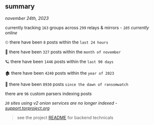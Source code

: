 
## summary
_november 24th, 2023_

currently tracking `163` groups across `299` relays & mirrors - _`105` currently online_

⏲ there have been `8` posts within the `last 24 hours`

🦈 there have been `327` posts within the `month of november`

🪐 there have been `1446` posts within the `last 90 days`

🏚 there have been `4240` posts within the `year of 2023`

🦕 there have been `8930` posts `since the dawn of ransomwatch`

there are `96` custom parsers indexing posts

_`20` sites using v2 onion services are no longer indexed - [support.torproject.org](https://support.torproject.org/onionservices/v2-deprecation/)_

> see the project [README](https://github.com/joshhighet/ransomwatch#ransomwatch--) for backend technicals
